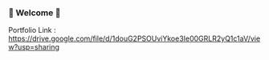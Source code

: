 ### 👋 Welcome 👋
Portfolio Link : https://drive.google.com/file/d/1douG2PSOUviYkoe3Ie00GRLR2yQ1c1aV/view?usp=sharing
